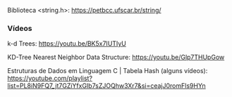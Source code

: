 Biblioteca <string.h>: https://petbcc.ufscar.br/string/

### Vídeos

k-d Trees: https://youtu.be/BK5x7IUTIyU

KD-Tree Nearest Neighbor Data Structure: https://youtu.be/Glp7THUpGow

Estruturas de Dados em Linguagem C | Tabela Hash (alguns vídeos): https://youtube.com/playlist?list=PL8iN9FQ7_jt7GZiYfxGIb7sZJOQhw3Xr7&si=ceajJ0romFls9HYn